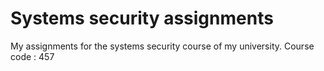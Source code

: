 # Systems security assignments

My assignments for the systems security course of my university.
Course code : 457
